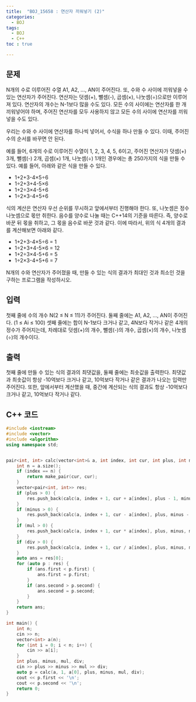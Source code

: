 ```yaml
---
title:  "BOJ_15658 : 연산자 끼워넣기 (2)"
categories: 
  - BOJ
tags:
  - BOJ
  - C++
toc : true

---
```



## 문제

N개의 수로 이루어진 수열 A1, A2, ..., AN이 주어진다. 또, 수와 수 사이에 끼워넣을 수 있는 연산자가 주어진다. 연산자는 덧셈(+), 뺄셈(-), 곱셈(×), 나눗셈(÷)으로만 이루어져 있다. 연산자의 개수는 N-1보다 많을 수도 있다. 모든 수의 사이에는 연산자를 한 개 끼워넣어야 하며, 주어진 연산자를 모두 사용하지 않고 모든 수의 사이에 연산자를 끼워넣을 수도 있다.

우리는 수와 수 사이에 연산자를 하나씩 넣어서, 수식을 하나 만들 수 있다. 이때, 주어진 수의 순서를 바꾸면 안 된다.

예를 들어, 6개의 수로 이루어진 수열이 1, 2, 3, 4, 5, 6이고, 주어진 연산자가 덧셈(+) 3개, 뺄셈(-) 2개, 곱셈(×) 1개, 나눗셈(÷) 1개인 경우에는 총 250가지의 식을 만들 수 있다. 예를 들어, 아래와 같은 식을 만들 수 있다.

- 1+2+3-4×5÷6
- 1÷2+3+4-5×6
- 1+2÷3×4-5+6
- 1÷2×3-4+5+6

식의 계산은 연산자 우선 순위를 무시하고 앞에서부터 진행해야 한다. 또, 나눗셈은 정수 나눗셈으로 몫만 취한다. 음수를 양수로 나눌 때는 C++14의 기준을 따른다. 즉, 양수로 바꾼 뒤 몫을 취하고, 그 몫을 음수로 바꾼 것과 같다. 이에 따라서, 위의 식 4개의 결과를 계산해보면 아래와 같다.

- 1+2+3-4×5÷6 = 1
- 1÷2+3+4-5×6 = 12
- 1+2÷3×4-5+6 = 5
- 1÷2×3-4+5+6 = 7

N개의 수와 연산자가 주어졌을 때, 만들 수 있는 식의 결과가 최대인 것과 최소인 것을 구하는 프로그램을 작성하시오.


## 입력

첫째 줄에 수의 개수 N(2 ≤ N ≤ 11)가 주어진다. 둘째 줄에는 A1, A2, ..., AN이 주어진다. (1 ≤ Ai ≤ 100) 셋째 줄에는 합이 N-1보다 크거나 같고, 4N보다 작거나 같은 4개의 정수가 주어지는데, 차례대로 덧셈(+)의 개수, 뺄셈(-)의 개수, 곱셈(×)의 개수, 나눗셈(÷)의 개수이다. 


## 출력

첫째 줄에 만들 수 있는 식의 결과의 최댓값을, 둘째 줄에는 최솟값을 출력한다. 최댓값과 최솟값이 항상 -10억보다 크거나 같고, 10억보다 작거나 같은 결과가 나오는 입력만 주어진다. 또한, 앞에서부터 계산했을 때, 중간에 계산되는 식의 결과도 항상 -10억보다 크거나 같고, 10억보다 작거나 같다.


## C++ 코드
```c++
#include <iostream>
#include <vector>
#include <algorithm>
using namespace std;


pair<int, int> calc(vector<int>& a, int index, int cur, int plus, int minus, int mul, int div) {
	int n = a.size();
	if (index == n) {
		return make_pair(cur, cur);
	}
	vector<pair<int, int>> res;
	if (plus > 0) {
		res.push_back(calc(a, index + 1, cur + a[index], plus - 1, minus, mul, div));
	}
	if (minus > 0) {
		res.push_back(calc(a, index + 1, cur - a[index], plus, minus - 1, mul, div));
	}
	if (mul > 0) {
		res.push_back(calc(a, index + 1, cur * a[index], plus, minus, mul - 1, div));
	}
	if (div > 0) {
		res.push_back(calc(a, index + 1, cur / a[index], plus, minus, mul, div - 1));
	}
	auto ans = res[0];
	for (auto p : res) {
		if (ans.first < p.first) {
			ans.first = p.first;
		}
		if (ans.second > p.second) {
			ans.second = p.second;
		}
	}
	return ans;
}

int main() {
	int n;
	cin >> n;
	vector<int> a(n);
	for (int i = 0; i < n; i++) {
		cin >> a[i];
	}
	int plus, minus, mul, div;
	cin >> plus >> minus >> mul >> div;
	auto p = calc(a, 1, a[0], plus, minus, mul, div);
	cout << p.first << '\n';
	cout << p.second << '\n';
	return 0;
}
```

